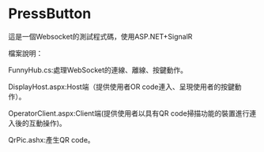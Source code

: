 # PressButton
這是一個Websocket的測試程式碼，使用ASP.NET+SignalR

檔案說明：

FunnyHub.cs:處理WebSocket的連線、離線、按鍵動作。

DisplayHost.aspx:Host端（提供使用者OR code連入、呈現使用者的按鍵動作）。

OperatorClient.aspx:Client端(提供使用者以具有QR code掃描功能的裝置進行連入後的互動操作)。

QrPic.ashx:產生QR code。
